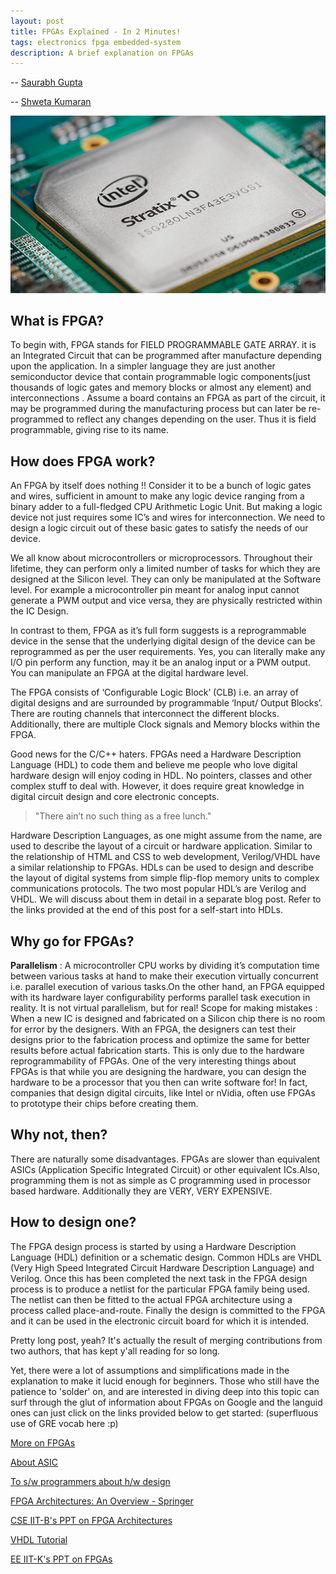 ```yaml
---
layout: post
title: FPGAs Explained - In 2 Minutes!
tags: electronics fpga embedded-system 
description: A brief explanation on FPGAs
---
```


-- [Saurabh Gupta](https://github.com/saurabh1002)

-- [Shweta Kumaran](https://github.com/)

![FGPA](/assets/posts/fpgas-explained-in-2-minutes/fpga.png)

## What is FPGA?

To begin with, FPGA stands for FIELD PROGRAMMABLE GATE ARRAY. it is an Integrated Circuit that can be programmed after manufacture depending upon the application. In a simpler language they are just another semiconductor device that contain programmable logic components(just thousands of logic gates and memory blocks or almost any element) and interconnections . Assume a board contains an FPGA as part of the circuit, it may be programmed during the manufacturing process but can later be re-programmed to reflect any changes depending on the user. Thus it is field programmable, giving rise to its name.



## How does FPGA work?

An FPGA by itself does nothing !! Consider it to be a bunch of logic gates and wires, sufficient in amount to make any logic device ranging from a binary adder to a full-fledged CPU Arithmetic Logic Unit. But making a logic device not just requires some IC’s and wires for interconnection. We need to design a logic circuit out of these basic gates to satisfy the needs of our device.

We all know about microcontrollers or microprocessors. Throughout their lifetime, they can perform only a limited number of tasks for which they are designed at the Silicon level. They can only be manipulated at the Software level. For example a microcontroller pin meant for analog input cannot generate a PWM output and vice versa, they are physically restricted within the IC Design.

In contrast to them, FPGA as it’s full form suggests is a reprogrammable device in the sense that the underlying digital design of the device can be reprogrammed as per the user requirements. Yes, you can literally make any I/O pin perform any function, may it be an analog input or a PWM output. You can manipulate an FPGA at the digital hardware level.

The FPGA consists of ‘Configurable Logic Block’ (CLB) i.e. an array of digital designs and are surrounded by programmable ‘Input/ Output Blocks’. There are routing channels that interconnect the different blocks. Additionally, there are multiple Clock signals and Memory blocks within the FPGA.


Good news for the C/C++ haters. FPGAs need a Hardware Description Language (HDL) to code them and believe me people who love digital hardware design will enjoy coding in HDL. No pointers, classes and other complex stuff to deal with. However, it does require great knowledge in digital circuit design and core electronic concepts.
         

> "There ain’t no such thing as a free lunch."



Hardware Description Languages, as one might assume from the name, are used to describe the layout of a circuit or hardware application. Similar to the relationship of HTML and CSS to web development, Verilog/VHDL have a similar relationship to FPGAs. HDLs can be used to design and describe the layout of digital systems from simple flip-flop memory units to complex communications protocols. The two most popular HDL’s are Verilog and VHDL. We will discuss about them in detail in a separate blog post. Refer to the links provided at the end of this post for a self-start into HDLs.



## Why go for FPGAs?

**Parallelism** : A microcontroller CPU works by dividing it’s computation time between various tasks at hand to make their execution virtually concurrent i.e. parallel execution of various tasks.On the other hand, an FPGA equipped with its hardware layer configurability performs parallel task execution in reality. It is not virtual parallelism, but for real!
Scope for making mistakes : When a new IC is designed and fabricated on a Silicon chip there is no room for error by the designers. With an FPGA, the designers can test their designs prior to the fabrication process and optimize the same for better results before actual fabrication starts. This is only due to the hardware reprogrammability of FPGAs. One of the very interesting things about FPGAs is that while you are designing the hardware, you can design the hardware to be a processor that you then can write software for! In fact, companies that design digital circuits, like Intel or nVidia, often use FPGAs to prototype their chips before creating them.

## Why not, then?
There are naturally some disadvantages. FPGAs are slower than equivalent ASICs (Application Specific Integrated Circuit) or other equivalent ICs.Also, programming them is not as simple as C programming used in processor based hardware. Additionally they are VERY, VERY EXPENSIVE.




## How to design one?
The FPGA design process is started by using a Hardware Description Language (HDL) definition or a schematic design. Common HDLs are VHDL (Very High Speed Integrated Circuit Hardware Description Language) and Verilog. Once this has been completed the next task in the FPGA design process is to produce a netlist for the particular FPGA family being used. The netlist can then be fitted to the actual FPGA architecture using a process called place-and-route. Finally the design is committed to the FPGA and it can be used in the electronic circuit board for which it is intended.



Pretty long post, yeah? It's actually the result of merging contributions from two authors, that has kept y'all reading for so long.

Yet, there were a lot of assumptions and simplifications made in the explanation to make it lucid enough for beginners. Those who still have the patience to 'solder' on, and are interested in diving deep into this topic can surf through the glut of information about FPGAs on Google and the languid ones can just click on the links provided below to get started: (superfluous use of GRE vocab here :p)

[More on FPGAs](https://embeddedmicro.com/blogs/tutorials/what-is-an-fpga)

[About ASIC](https://www.nandland.com/articles/what-is-an-fpga-what-is-an-asic.html)

[To s/w programmers about h/w design](https://www.nandland.com/articles/what-software-programmers-need-to-understand.html)

[FPGA Architectures: An Overview - Springer](https://www.google.com/url?sa=t&rct=j&q=&esrc=s&source=web&cd=1&ved=2ahUKEwimppi0gL_cAhXDfysKHW1_BsgQFjAAegQIABAC&url=https%3A%2F%2Fwww.springer.com%2Fcda%2Fcontent%2Fdocument%2Fcda_downloaddocument%2F9781461435938-c2.pdf%3FSGWID%3D0-0-45-1333135-p174308376&usg=AOvVaw2MsuE2n6diN6g2X09oMcGT)

[CSE IIT-B's PPT on FPGA Architectures](https://www.cse.iitb.ac.in/~cs330/FPGA-Arch.ppt)

[VHDL Tutorial](http://esd.cs.ucr.edu/labs/tutorial/)

[EE IIT-K's PPT on FPGAs](http://nptel.ac.in/courses/Webcourse-contents/IIT%20Kharagpur/Embedded%20systems/Pdf/Lesson-20.pdf)
